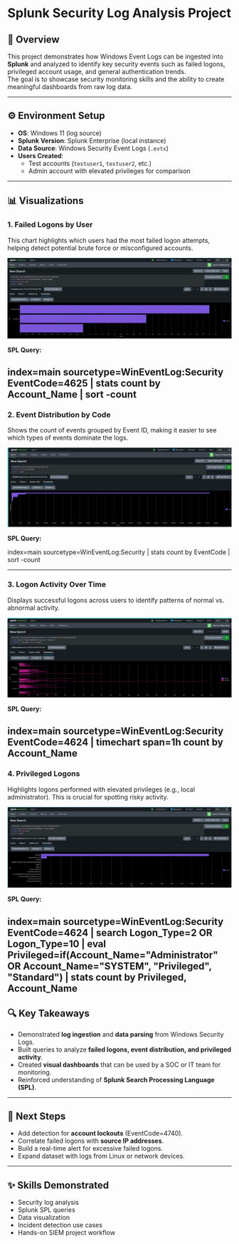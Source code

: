 # Splunk Security Log Analysis Project

## 📌 Overview
This project demonstrates how Windows Event Logs can be ingested into **Splunk** and analyzed to identify key security events such as failed logons, privileged account usage, and general authentication trends.  
The goal is to showcase security monitoring skills and the ability to create meaningful dashboards from raw log data.

---

## ⚙️ Environment Setup
- **OS**: Windows 11 (log source)
- **Splunk Version**: Splunk Enterprise (local instance)
- **Data Source**: Windows Security Event Logs (`.evtx`)
- **Users Created**:  
  - Test accounts (`testuser1`, `testuser2`, etc.)  
  - Admin account with elevated privileges for comparison  

---

## 📊 Visualizations

### 1. Failed Logons by User
This chart highlights which users had the most failed logon attempts, helping detect potential brute force or misconfigured accounts.  

![Failed Logons by User](screenshots/failed-logons-by-user.png)

**SPL Query:**


index=main sourcetype=WinEventLog:Security EventCode=4625
| stats count by Account_Name
| sort -count
---

### 2. Event Distribution by Code
Shows the count of events grouped by Event ID, making it easier to see which types of events dominate the logs.  

![Event Distribution by Code](screenshots/event-distribution-by-code.png)

**SPL Query:**

index=main sourcetype=WinEventLog:Security
| stats count by EventCode
| sort -count

---

### 3. Logon Activity Over Time
Displays successful logons across users to identify patterns of normal vs. abnormal activity.  

![Logon Activity Over Time](screenshots/logon-activity-over-time.png)

**SPL Query:**

index=main sourcetype=WinEventLog:Security EventCode=4624
| timechart span=1h count by Account_Name
---

### 4. Privileged Logons
Highlights logons performed with elevated privileges (e.g., local administrator). This is crucial for spotting risky activity.  

![Privileged Logons](screenshots/privileged-logons.png)

**SPL Query:**

index=main sourcetype=WinEventLog:Security EventCode=4624
| search Logon_Type=2 OR Logon_Type=10
| eval Privileged=if(Account_Name="Administrator" OR Account_Name="SYSTEM", "Privileged", "Standard")
| stats count by Privileged, Account_Name
---

## 🔍 Key Takeaways
- Demonstrated **log ingestion** and **data parsing** from Windows Security Logs.
- Built queries to analyze **failed logons, event distribution, and privileged activity**.
- Created **visual dashboards** that can be used by a SOC or IT team for monitoring.
- Reinforced understanding of **Splunk Search Processing Language (SPL)**.

---

## 🚀 Next Steps
- Add detection for **account lockouts** (EventCode=4740).  
- Correlate failed logons with **source IP addresses**.  
- Build a real-time alert for excessive failed logons.  
- Expand dataset with logs from Linux or network devices.  

---


## ✨ Skills Demonstrated
- Security log analysis
- Splunk SPL queries
- Data visualization
- Incident detection use cases
- Hands-on SIEM project workflow

